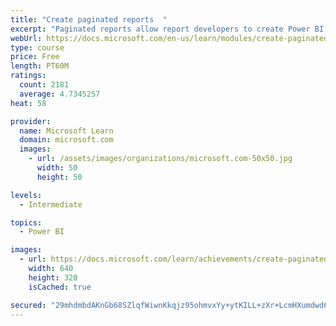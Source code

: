 ```yaml
---
title: "Create paginated reports  "
excerpt: "Paginated reports allow report developers to create Power BI artifacts that have tightly controlled rendering requirements. Paginated reports are ideal for creating sales invoices, receipts, purchase orders, and tabular data. This module will teach you how to create reports, add parameters, and work with tables and charts in paginated reports."
webUrl: https://docs.microsoft.com/en-us/learn/modules/create-paginated-reports-power-bi/
type: course
price: Free
length: PT60M
ratings:
  count: 2181
  average: 4.7345257
heat: 58

provider:
  name: Microsoft Learn
  domain: microsoft.com
  images:
    - url: /assets/images/organizations/microsoft.com-50x50.jpg
      width: 50
      height: 50

levels:
  - Intermediate

topics:
  - Power BI

images:
  - url: https://docs.microsoft.com/learn/achievements/create-paginated-reports-power-bi-social.png
    width: 640
    height: 320
    isCached: true

secured: "29mhdmbdAKnGb68SZlqfWiwnKkqjz95ohmvxYy+ytKILL+zXr+LcmHXumdwd6zO89mAT6zH/aIo2xj/XBT6olAedHPWhN/MdOmS8Sdp+FHTfCiP1ICjPuhd2lz1dPNohmhFwe1RlZw4nVPB8JgK+vn6bwAPqh5unGbGm8uSBHKsfgGuzVdk5hSMOse19Exmgn1pvamEZdkf4g1kpinhPIOsFWIQvCPZiPXAw+gy2s67sW3iM+qRdDqKDp4XvOsz0nLoeCwN1nbYS/ppv53gB6dTuyTOX+qsk8SsJb1EVqda9qm8uFLm0XCIM8Mrgy3XjgJyIkBXBMv6Bx/KRHFfcwbQUZyG7A/tIw4aYOoelKaWp0pbOxxTqk3CURCj5a/kyfBx4MRA/dqIW2RZjJvyBym3qO9K96MKt72ft//bUoL0=;V77/n4+/6IqxG1kvNJ4GMA=="
---
```


